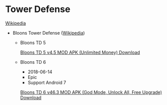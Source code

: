 # Tower Defense
[Wikipedia](https://en.wikipedia.org/wiki/Tower_defense)

- Bloons Tower Defense ([Wikipedia](https://en.wikipedia.org/wiki/Bloons_Tower_Defense))
  - Bloons TD 5

    [Bloons TD 5 v4.5 MOD APK (Unlimited Money) Download](https://liteapks.com/bloons-td-5.html)

  - Bloons TD 6
    - 2018-06-14
    - Epic
    - Support Android 7

    [Bloons TD 6 v46.3 MOD APK (God Mode, Unlock All, Free Upgrade) Download](https://liteapks.com/bloons-td-6.html)
